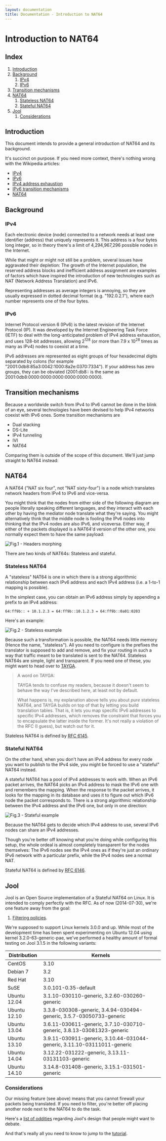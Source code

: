 ```yaml
---
layout: documentation
title: Documentation - Introduction to NAT64
---
```


# Introduction to NAT64

## Index

1. [Introduction](#introduction)
2. [Background](#background)
   1. [IPv4](#ipv4)
   2. [IPv6](#ipv6)
3. [Transition mechanisms](#transition-mechanisms)
4. [NAT64](#nat64)
   1. [Stateless NAT64](#stateless-nat64)
   2. [Stateful NAT64](#stateful-nat64)
5. [Jool](#jool)
   1. [Considerations](#considerations)

## Introduction

This document intends to provide a general introduction of NAT64 and its background.

It's succinct on purpose. If you need more context, there's nothing wrong with the Wikipedia articles:

* <a href="http://en.wikipedia.org/wiki/IPv4" target="_blank">IPv4</a>
* <a href="http://en.wikipedia.org/wiki/IPv6" target="_blank">IPv6</a>
* <a href="http://en.wikipedia.org/wiki/IPv4_address_exhaustion" target="_blank">IPv4 address exhaustion</a>
* <a href="http://en.wikipedia.org/wiki/IPv6_transition_mechanisms" target="_blank">IPv6 transition mechanisms</a>
* <a href="http://en.wikipedia.org/wiki/NAT64" target="_blank">NAT64</a>

## Background

### IPv4

Each electronic device (node) connected to a network needs at least one identifier (address) that uniquely represents it. This address is a four bytes long integer, so in theory there's a limit of 4,294,967,296 possible nodes in the Internet.

While that might or might not still be a problem, several issues have aggravated their depletion: The growth of the Internet population, the reserved address blocks and inefficient address assignment are examples of factors which have inspired the introduction of new technologies such as NAT (Network Address Translation) and IPv6.

Representing addresses as average integers is annoying, so they are usually expressed in dotted decimal format (e.g. "192.0.2.1"), where each number represents one of the four bytes.

### IPv6

Internet Protocol version 6 (IPv6) is the latest revision of the Internet Protocol (IP). It was developed by the Internet Engineering Task Force (IETF) to deal with the long-anticipated problem of IPv4 address exhaustion, and uses 128-bit addresses, allowing 2<sup>128</sup> (or more than 7.9 x 10<sup>28</sup> times as many as IPv4) nodes to coexist at a time.

IPv6 addresses are represented as eight groups of four hexadecimal digits separated by colons (for example "2001:0db8:85a3:0042:1000:8a2e:0370:7334"). If your address has zero groups, they can be obviated (2001:db8:: is the same as 2001:0db8:0000:0000:0000:0000:0000:0000).

## Transition mechanisms

Because a worldwide switch from IPv4 to IPv6 cannot be done in the blink of an eye, several technologies have been devised to help IPv4 networks coexist with IPv6 ones. Some transition mechanisms are

* Dual stacking
* DS-Lite
* IPv4 tunneling
* IVI
* NAT64

Comparing them is outside of the scope of this document. We'll just jump straight to NAT64 instead:

## NAT64

A NAT64 ("NAT six four", not "NAT sixty-four") is a node which translates network headers from IPv4 to IPv6 and vice-versa.

You might think that the nodes from either side of the following diagram are people literally speaking different languages, and they interact with each other by having the mediator node translate what they're saying. You might alternatively think that the middle node is fooling the IPv6 nodes into thinking that the IPv4 nodes are also IPv6, and viceversa. Either way, if either of the packets displayed is a NAT64'd version of the other one, you normally expect them to have the same payload:

![Fig.1 - Headers morphing](images/intro-nat64.svg)

There are two kinds of NAT64s: Stateless and stateful.

### Stateless NAT64

A "stateless" NAT64 is one in which there is a strong algorithmic relationship between each IPv6 address and each IPv4 address (i.e. a 1-to-1 mapping is possible).

In the simplest case, you can obtain an IPv6 address simply by appending a prefix to an IPv4 address:

	64:ff9b:: + 10.1.2.3 = 64:ff9b::10.1.2.3 = 64:ff9b::0a01:0203

Here's an example:

![Fig.2 - Stateless example](images/intro-stateless.svg)

Because such a transformation is possible, the NAT64 needs little memory (Hence the name, "stateless"). All you need to configure is the prefixes the translator is supposed to add and remove, and fix your routing in such a way that traffic meant to be translated is sent to the NAT64. Stateless NAT64s are simple, light and transparent. If you need one of these, you might want to head over to <a href="http://www.litech.org/tayga/" target="_blank">TAYGA</a>.

> A word on TAYGA:
> 
> TAYGA tends to confuse my readers, because it doesn't seem to behave the way I've described here, at least not by default.
> 
> What happens is, my explanation above tells you about _pure_ stateless NAT64, and TAYGA builds on top of that by letting you build translation tables. That is, it lets you map specific IPv6 addresses to specific IPv4 addresses, which removes the constraint that forces you to encapsulate the latter inside the former. It's not really a violation of the RFC (I guess), but watch out for it.

Stateless NAT64 is defined by <a href="http://tools.ietf.org/html/rfc6145" target="_blank">RFC 6145</a>.

### Stateful NAT64

On the other hand, when you don't have an IPv4 address for every node you want to publish to the IPv4 side, you might be forced to use a "stateful" NAT64 instead.

A stateful NAT64 has a pool of IPv4 addresses to work with. When an IPv6 packet arrives, the NAT64 picks an IPv4 address to mask the IPv6 one with and remembers the mapping. When the response to the packet arrives, it looks for the mapping in its database and uses it to figure out which IPv6 node the packet corresponds to. There is a strong algorithmic relationship between the IPv4 address and the IPv6 one, but only in one direction:

![Fig.3 - Stateful example](images/intro-stateful.svg)

Because the NAT64 gets to decide which IPv4 address to use, several IPv6 nodes can share an IPv4 addresses.

Though you're better off knowing what you're doing while configuring this setup, the whole ordeal is almost completely transparent for the nodes themselves: The IPv6 nodes see the IPv4 ones as if they're just an ordinary IPv6 network with a particular prefix, while the IPv4 nodes see a normal NAT.

Stateful NAT64 is defined by <a href="http://tools.ietf.org/html/rfc6146" target="_blank">RFC 6146</a>.

## Jool

Jool is an Open Source implementation of a Stateful NAT64 on Linux. It is intended to comply perfectly with the RFC. As of now (2014-07-30), we're one feature away from the goal:

1. <a href="https://github.com/NICMx/NAT64/issues/41" target="_blank">Filtering policies</a>.

We're supposed to support Linux kernels 3.0.0 and up. While most of the development time has been spent experimenting on Ubuntu 12.04 using kernel 3.2.0-63-generic-pae, we've performed a healthy amount of formal testing on Jool 3.1.5 in the following variants:

| Distribution | Kernels |
| -------------|---------|
| CentOS | 3.10 |
| Debian 7 | 3.2 |
| Red Hat | 3.10 |
| SuSE | 3.0.101-0.35-default |
| Ubuntu 12.04 | 3.1.10-030110-generic, 3.2.60-030260-generic |
| Ubuntu 12.10 | 3.3.8-030308-generic, 3.4.94-030494-generic, 3.5.7-03050733-generic |
| Ubuntu 13.04 | 3.6.11-030611-generic, 3.7.10-030710-generic, 3.8.13-03081323-generic |
| Ubuntu 13.10 | 3.9.11-030911-generic, 3.10.44-031044-generic, 3.11.10-03111011-generic |
| Ubuntu 14.04 | 3.12.22-031222-generic, 3.13.11-03131103-generic |
| Ubuntu 14.10 | 3.14.8-031408-generic, 3.15.1-031501-generic |

### Considerations

Our missing feature (see above) means that you cannot firewall your packets being translated. If you need to filter, you're better off placing another node next to the NAT64 to do the task.

Here's a [list of oddities](quirks.html) regarding Jool's design that people might want to debate.

And that's really all you need to know to jump to the [tutorial](tutorial1.html).

